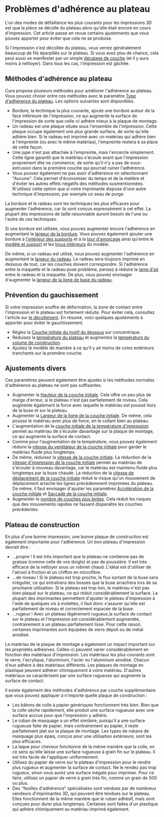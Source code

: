 Problèmes d'adhérence au plateau
====
L'un des modes de défaillance les plus courants pour les impressions 3D est que la pièce se décolle du plateau alors qu'elle était encore en cours d'impression. Cet article passe en revue certains ajustements que vous pouvez apporter pour éviter que cela ne se produise.

Si l'impression s'est décollée du plateau, vous verrez généralement beaucoup de fils éparpillés sur le plateau. Si vous avez plus de chance, cela peut aussi se manifester par un simple [décalage de couche](layer_shift.md) (et il y aura moins à nettoyer). Dans tous les cas, l'impression est gâchée.

Méthodes d'adhérence au plateau
----
Cura propose plusieurs méthodes pour améliorer l'adhérence au plateau. Vous pouvez choisir entre ces méthodes avec le paramètre [Type d'adhérence du plateau](../platform_adhesion/adhesion_type.md). Les options suivantes sont disponibles.
* Bordure, la technique la plus courante, ajoute une bordure autour de la face inférieure de l'impression, ce qui augmente la surface de l'impression de sorte que celle-ci adhère mieux à la plaque de montage.
* Un radeau est une plaque située sous l'ensemble de l'impression. Cette plaque occupe également une plus grande surface, de sorte qu'elle adhère bien. Si le radeau est imprimé avec un matériau qui adhère bien à l'empreinte (ou avec le même matériau), l'empreinte restera à sa place de cette façon.
* Une jupe n'est pas attachée à l'empreinte, mais l'encercle simplement. Cette ligne garantit que le matériau s'écoule avant que l'impression proprement dite ne commence, de sorte qu'il n'y a pas de sous-extrusion dans la première couche qui pourrait ruiner l'adhérence.
* Vous pouvez également ne pas avoir d'adhérence en sélectionnant "Aucune". Cela permet d'économiser du temps et de la matière et d'éviter les autres effets négatifs des méthodes susmentionnées. N'utilisez cette option que si votre imprimante dispose d'une autre technique d'impression, par exemple un seau de purge.

La bordure et le radeau sont les techniques les plus efficaces pour augmenter l'adhérence, car ils sont conçus expressément à cet effet. La plupart des impressions de taille raisonnable auront besoin de l'une ou l'autre de ces techniques.

Si une bordure est utilisée, vous pouvez augmenter encore l'adhérence en augmentant la [largeur de la bordure](../platform_adhesion/brim_width.md). Vous pouvez également ajouter une bordure à [l'intérieur des supports](../support/support_brim_enable.md) et à la [tour d'amorçage](../dual/prime_tower_brim_enable.md) ainsi qu'entre le [modèle et support](../platform_adhesion/brim_replaces_support.md) et les [trous intérieurs](../platform_adhesion/brim_outside_only.md) du modèle.

De même, si un radeau est utilisé, vous pouvez augmenter l'adhérence en augmentant la [largeur du radeau](../platform_adhesion/raft_margin.md). Le radeau sera toujours imprimé en dessous de tout, car les couches doivent correspondre. Si l'adhérence entre la maquette et le radeau pose problème, pensez à réduire la [lame d'air](../platform_adhesion/raft_airgap.md) entre le radeau et la maquette. De plus, vous pouvez envisager d'augmenter la [largeur de la ligne de base du radeau](../platform_adhesion/raft_base_line_width.md).

Prévention du gauchissement
----
Si votre impression souffre de déformation, la zone de contact entre l'impression et le plateau est fortement réduite. Pour éviter cela, consultez l'article sur [le décollement](warping.md). En résumé, voici quelques ajustements à apporter pour éviter le gauchissement.
* Réglez la [Couche initiale du motif du dessous](../shell/top_bottom_pattern_0.md) sur concentrique.
* Réduisez la [température du plateau](../material/material_bed_temperature.md) et augmentez la [température du volume de construction](../material/build_volume_temperature.md).
* Ajustez le modèle de manière à ce qu'il y ait moins de coins extérieurs tranchants sur la première couche.

Ajustements divers
----
Ces paramètres peuvent également être ajustés si les méthodes normales d'adhérence au plateau ne sont pas suffisantes.
* Augmenter la [Hauteur de la couche initiale](../resolution/layer_height_0.md). Cela offre un peu plus de marge d'erreur, si le plateau n'est pas parfaitement de niveau. Cela augmente également la force avec laquelle le matériau est poussé hors de la buse et sur le plateau.
* Augmenter la [Largeur de la ligne de la couche initiale](../resolution/initial_layer_line_width_factor.md). De même, cela pousse le matériau avec plus de force, en le collant bien au plateau.
* L'augmentation de la [couche initiale de la température d'impression](../material/material_print_temperature_layer_0.md) permet au matériau de s'écouler davantage sur la plaque de montage, ce qui augmente la surface de contact.
* Comme pour l'augmentation de la température, vous pouvez également réduire la [vitesse du ventilateur de la couche initiale](../cooling/cool_fan_speed_0.md) pour garder le matériau fluide plus longtemps.
* De même, réduisez la [vitesse de la couche initiale](../speed/speed_print_layer_0.md). La réduction de la [vitesse d'impression de la couche initiale](../speed/speed_print_layer_0.md) permet au matériau de s'écouler à nouveau davantage, car le matériau est maintenu fluide plus longtemps par la buse chaude. La réduction de la [vitesse de déplacement de la couche initiale](../speed/speed_travel_layer_0.md) réduit le risque qu'un mouvement de déplacement arrache les lignes précédemment imprimées du plateau. De même, il faut envisager d'ajuster les paramètres [Accélération de la couche initiale](../speed/acceleration_layer_0.md) et [Saccade de la couche initiale](../speed/jerk_layer_0.md). 
* Augmenter le [nombre de couches plus lentes](../speed/speed_slowdown_layers.md). Cela réduit les risques que des mouvements rapides ne fassent disparaître les couches précédentes.

Plateau de construction
----
En plus d'une bonne impression, une bonne plaque de construction est également importante pour l'adhérence. Un bon plateau d'impression devrait être :
* ...propre ! Il est très important que le plateau ne contienne pas de graisse (comme celle de vos doigts) et pas de poussière. Il est très efficace de la nettoyer sous un robinet chaud. L'idéal est d'utiliser de l'alcool à friction et un chiffon en microfibre.
* ...de niveau ! Si le plateau est trop proche, le flux sortant de la buse sera irrégulier, ce qui entraînera des bosses que la buse arrachera lors de sa prochaine utilisation. Si le plateau est trop loin, le matériau n'est pas bien plaqué sur le plateau, ce qui réduit considérablement la surface. La plupart des imprimantes permettent d'ajuster le plateau d'impression à l'aide de quelques vis à molettes, il faut donc s'assurer qu'elle est parfaitement de niveau et correctement espacée de la buse.
* ...rugeux ! Avec un plateau légèrement rugueux,la surface de contact sur le plateau et l'impression est considérablement augmentée, contrairement à un plateau parfaitement lisse. Pour cette raison, certaines imprimantes sont équipées de verre dépoli ou de métal anodisé.

Le matériau de la plaque de montage a également un impact important sur les propriétés adhésives. Celles-ci peuvent varier considérablement en fonction des matériaux d'impression. Les matériaux les plus courants sont le verre, l'acrylique, l'aluminium, l'acier ou l'aluminium anodisé. Chacun d'eux adhère à des matériaux différents. Les plaques de montage en plastique peuvent adhérer chimiquement à votre matériau. D'autres matériaux se caractérisent par une surface rugueuse qui augmente la surface de contact.

Il existe également des méthodes d'adhérence par couche supplémentaire que vous pouvez appliquer à n'importe quelle plaque de construction :
* Les bâtons de colle à papier génériques fonctionnent très bien. Bien que la colle sèche rapidement, elle produit une surface rugueuse avec une surface accrue pour que l'impression y adhère.
* Le ruban de masquage a un effet similaire, puisqu'il a une surface rugueuse faite de papier, mais contrairement au papier, il reste parfaitement plat sur la plaque de montage. Les types de rubans de masquage plus épais, conçus pour une utilisation extérieure, sont les plus efficaces.
* La laque pour cheveux fonctionne de la même manière que la colle, en ce sens qu'elle laisse une surface rugueuse à grain fin sur le plateau. Il est très facile de l'appliquer uniformément.
* Utilisez du papier de verre sur le plateau d'impression pour le rendre plus rugueux et augmenter la surface de contact. Ne le rendez pas trop rugueux, sinon vous aurez une surface inégale pour imprimer. Pour ce faire, utilisez un papier de verre à grain très fin, comme un grain de 500 ou plus.
* Des "feuilles d'adhérence" spécialisées sont vendues par de nombreux vendeurs d'imprimantes 3D, qui peuvent être tendues sur le plateau. Elles fonctionnent de la même manière que le ruban adhésif, mais sont conçues pour durer plus longtemps. Certaines sont faites d'un plastique qui adhère chimiquement au matériau imprimé également.
